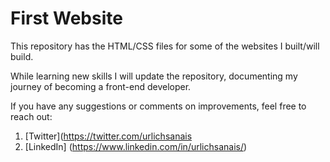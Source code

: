 # First Website

This repository has the HTML/CSS files for some of the websites I built/will build.

While learning new skills I will update the repository, documenting my journey of becoming a front-end developer.

If you have any suggestions or comments on improvements, feel free to reach out:
1. [Twitter](https://twitter.com/urlichsanais
2. [LinkedIn] (https://www.linkedin.com/in/urlichsanais/)
